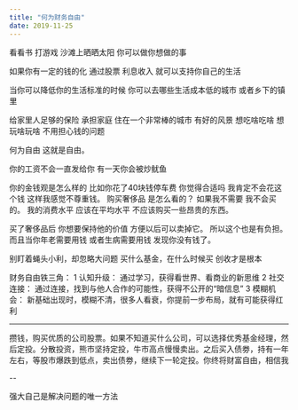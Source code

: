```yaml
---
title: "何为财务自由"
date: 2019-11-25
---
```


看看书 打游戏 沙滩上晒晒太阳 你可以做你想做的事  

如果你有一定的钱的化 通过股票 利息收入 就可以支持你自己的生活 

当你可以降低你的生活标准的时候 你可以去哪些生活成本低的城市  或者乡下的镇里

给家里人足够的保险 承担家庭 住在一个非常棒的城市 有好的风景  想吃啥吃啥 想玩啥玩啥 不用担心钱的问题 

何为自由 这就是自由。

你的工资不会一直发给你 有一天你会被炒鱿鱼

你的金钱观是怎么样的 比如你花了40块钱停车费 你觉得合适吗 我肯定不会花这个钱 这样我感觉不尊重钱。
购买奢侈品 是怎么看的？  如果我不需要 我不会买的。 我的消费水平 应该在平均水平 不应该购买一些昂贵的东西。

买了奢侈品后 你想要保持他的价值 方便以后可以卖掉它。 所以这个也是有负担。而且当你年老需要用钱 或者生病需要用钱 发现你没有钱了。


别盯着蝇头小利，却忽略大问题
买什么基金，在什么时候买
创收才是根本

财务自由铁三角：
1 认知升级： 通过学习，获得看世界、看商业的新思维
2 社交连接： 通过连接，找到与他人合作的可能性，获得不公开的“暗信息”
3 模糊机会： 新基础出现时，模糊不清，很多人看衰，你提前一步布局，就有可能获得红利


---

攒钱，购买优质的公司股票。如果不知道买什么公司，可以选择优秀基金经理，然后定投。分散投资，熊市坚持定投，牛市高点慢慢卖出。之后买入债劵，持有一年左右，等股市爆跌到低点，卖出债劵，继续下一轮定投。你终将财富自由，相信我

--

强大自己是解决问题的唯一方法